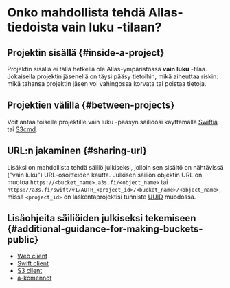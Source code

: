 
# Onko mahdollista tehdä Allas-tiedoista vain luku -tilaan?

## Projektin sisällä {#inside-a-project}

Projektin sisällä ei tällä hetkellä ole Allas-ympäristössä **vain luku** -tilaa. Jokaisella projektin jäsenellä on täysi pääsy tietoihin, mikä aiheuttaa riskin: mikä tahansa projektin jäsen voi vahingossa korvata tai poistaa tietoja.

## Projektien välillä {#between-projects}

Voit antaa toiselle projektille vain luku -pääsyn säiliöösi käyttämällä
[Swiftiä](../../data/Allas/using_allas/swift_client.md#giving-another-project-read-and-write-access-to-a-bucket)
tai
[S3cmd](../../data/Allas/using_allas/s3_client.md#giving-another-project-read-access-to-a-bucket).

## URL:n jakaminen {#sharing-url}

Lisäksi on mahdollista tehdä säiliö julkiseksi, jolloin sen sisältö on nähtävissä ("vain luku") URL-osoitteiden kautta. Julkisen säiliön objektin URL on muotoa `https://<bucket_name>.a3s.fi/<object_name>` tai `https://a3s.fi/swift/v1/AUTH_<project_id>/<bucket_name>/<object_name>`, missä `<project_id>` on laskentaprojektisi tunniste [UUID](../../data/Allas/using_allas/s3_client.md#giving-another-project-read-access-to-a-bucket) muodossa.

## Lisäohjeita säiliöiden julkiseksi tekemiseen {#additional-guidance-for-making-buckets-public}

* [Web client](../../data/Allas/using_allas/web_client.md#view-objects-via-the-internet)
* [Swift client](../../data/Allas/using_allas/swift_client.md#giving-another-project-read-and-write-access-to-a-bucket)
* [S3 client](../../data/Allas/using_allas/s3_client.md#s3cmd-and-public-objects)
* [a-komennot](../../data/Allas/using_allas/a_commands.md#a-publish)

